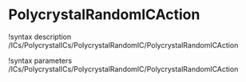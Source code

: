 <!-- MOOSE Documentation Stub: Remove this when content is added. -->

# PolycrystalRandomICAction

!syntax description /ICs/PolycrystalICs/PolycrystalRandomIC/PolycrystalRandomICAction

!syntax parameters /ICs/PolycrystalICs/PolycrystalRandomIC/PolycrystalRandomICAction
